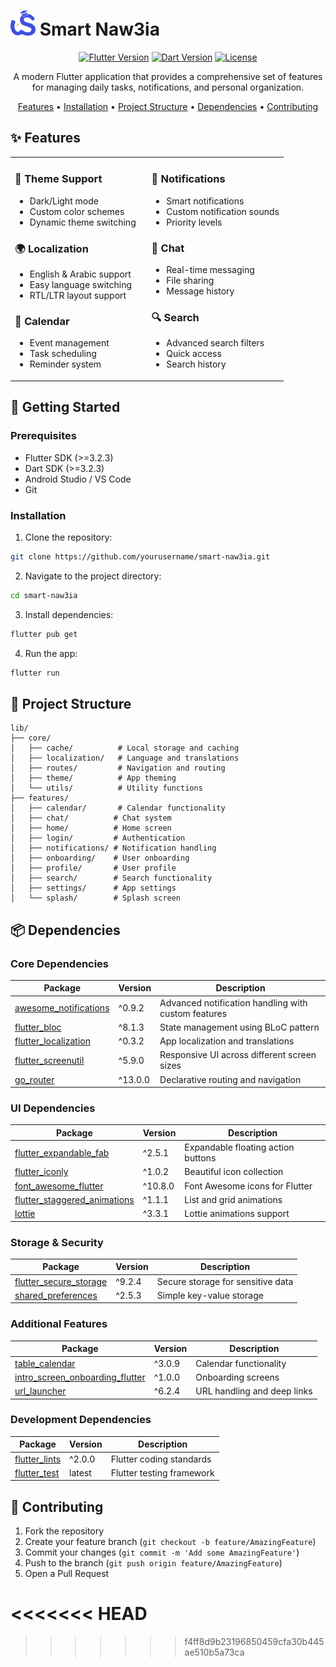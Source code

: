 # <img src="assets/images/light_mode_logo.png" width="40" height="40" alt="Smart Naw3ia Logo"> Smart Naw3ia

<div align="center">

[![Flutter Version](https://img.shields.io/badge/Flutter-3.2.3-blue.svg)](https://flutter.dev)
[![Dart Version](https://img.shields.io/badge/Dart-3.2.3-blue.svg)](https://dart.dev)
[![License](https://img.shields.io/badge/License-MIT-green.svg)](LICENSE)

A modern Flutter application that provides a comprehensive set of features for managing daily tasks, notifications, and personal organization.

[Features](#features) • [Installation](#installation) • [Project Structure](#project-structure) • [Dependencies](#dependencies) • [Contributing](#contributing)

</div>

## ✨ Features

<table>
<tr>
<td width="50%">

### 🌙 Theme Support
- Dark/Light mode
- Custom color schemes
- Dynamic theme switching

### 🌍 Localization
- English & Arabic support
- Easy language switching
- RTL/LTR layout support

### 📅 Calendar
- Event management
- Task scheduling
- Reminder system

</td>
<td width="50%">

### 🔔 Notifications
- Smart notifications
- Custom notification sounds
- Priority levels

### 💬 Chat
- Real-time messaging
- File sharing
- Message history

### 🔍 Search
- Advanced search filters
- Quick access
- Search history

</td>
</tr>
</table>

## 🚀 Getting Started

### Prerequisites

- Flutter SDK (>=3.2.3)
- Dart SDK (>=3.2.3)
- Android Studio / VS Code
- Git

### Installation

1. Clone the repository:
```bash
git clone https://github.com/yourusername/smart-naw3ia.git
```

2. Navigate to the project directory:
```bash
cd smart-naw3ia
```

3. Install dependencies:
```bash
flutter pub get
```

4. Run the app:
```bash
flutter run
```

## 📁 Project Structure

```
lib/
├── core/
│   ├── cache/          # Local storage and caching
│   ├── localization/   # Language and translations
│   ├── routes/         # Navigation and routing
│   ├── theme/          # App theming
│   └── utils/          # Utility functions
├── features/
│   ├── calendar/       # Calendar functionality
│   ├── chat/          # Chat system
│   ├── home/          # Home screen
│   ├── login/         # Authentication
│   ├── notifications/ # Notification handling
│   ├── onboarding/    # User onboarding
│   ├── profile/       # User profile
│   ├── search/        # Search functionality
│   ├── settings/      # App settings
│   └── splash/        # Splash screen
```

## 📦 Dependencies

### Core Dependencies

| Package | Version | Description |
|---------|---------|-------------|
| [awesome_notifications](https://pub.dev/packages/awesome_notifications) | ^0.9.2 | Advanced notification handling with custom features |
| [flutter_bloc](https://pub.dev/packages/flutter_bloc) | ^8.1.3 | State management using BLoC pattern |
| [flutter_localization](https://pub.dev/packages/flutter_localization) | ^0.3.2 | App localization and translations |
| [flutter_screenutil](https://pub.dev/packages/flutter_screenutil) | ^5.9.0 | Responsive UI across different screen sizes |
| [go_router](https://pub.dev/packages/go_router) | ^13.0.0 | Declarative routing and navigation |

### UI Dependencies

| Package | Version | Description |
|---------|---------|-------------|
| [flutter_expandable_fab](https://pub.dev/packages/flutter_expandable_fab) | ^2.5.1 | Expandable floating action buttons |
| [flutter_iconly](https://pub.dev/packages/flutter_iconly) | ^1.0.2 | Beautiful icon collection |
| [font_awesome_flutter](https://pub.dev/packages/font_awesome_flutter) | ^10.8.0 | Font Awesome icons for Flutter |
| [flutter_staggered_animations](https://pub.dev/packages/flutter_staggered_animations) | ^1.1.1 | List and grid animations |
| [lottie](https://pub.dev/packages/lottie) | ^3.3.1 | Lottie animations support |

### Storage & Security

| Package | Version | Description |
|---------|---------|-------------|
| [flutter_secure_storage](https://pub.dev/packages/flutter_secure_storage) | ^9.2.4 | Secure storage for sensitive data |
| [shared_preferences](https://pub.dev/packages/shared_preferences) | ^2.5.3 | Simple key-value storage |

### Additional Features

| Package | Version | Description |
|---------|---------|-------------|
| [table_calendar](https://pub.dev/packages/table_calendar) | ^3.0.9 | Calendar functionality |
| [intro_screen_onboarding_flutter](https://pub.dev/packages/intro_screen_onboarding_flutter) | ^1.0.0 | Onboarding screens |
| [url_launcher](https://pub.dev/packages/url_launcher) | ^6.2.4 | URL handling and deep links |

### Development Dependencies

| Package | Version | Description |
|---------|---------|-------------|
| [flutter_lints](https://pub.dev/packages/flutter_lints) | ^2.0.0 | Flutter coding standards |
| [flutter_test](https://api.flutter.dev/flutter/flutter_test/flutter_test-library.html) | latest | Flutter testing framework |

## 🤝 Contributing

1. Fork the repository
2. Create your feature branch (`git checkout -b feature/AmazingFeature`)
3. Commit your changes (`git commit -m 'Add some AmazingFeature'`)
4. Push to the branch (`git push origin feature/AmazingFeature`)
5. Open a Pull Request

<<<<<<< HEAD
=======

>>>>>>> f4ff8d9b23196850459cfa30b445ae510b5a73ca
